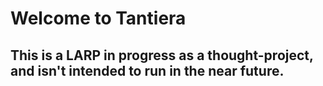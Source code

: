 # Welcome to Tantiera
## This is a LARP in progress as a thought-project, and isn't intended to run in the near future.
